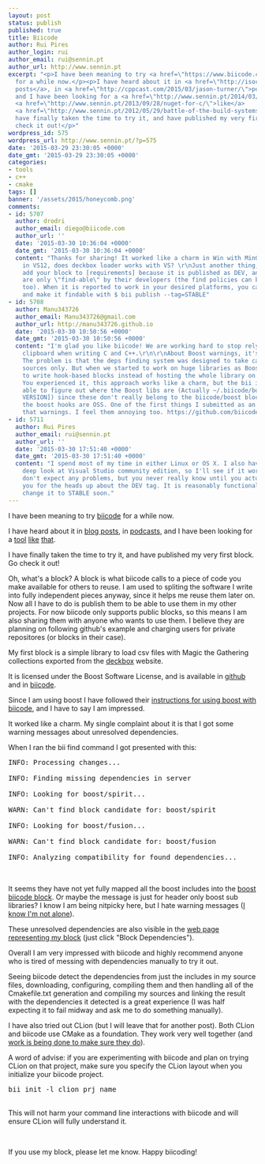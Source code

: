 ```yaml
---
layout: post
status: publish
published: true
title: Biicode
author: Rui Pires
author_login: rui
author_email: rui@sennin.pt
author_url: http://www.sennin.pt
excerpt: "<p>I have been meaning to try <a href=\"https://www.biicode.com\">biicode</a>
  for a while now.</p><p>I have heard about it in <a href=\"http://isocpp.org/blog/2014/12/biicode-2.0-is-out-biicode-team\">blog
  posts</a>, in <a href=\"http://cppcast.com/2015/03/jason-turner/\">podcasts</a>,
  and I have been looking for a <a href=\"http://www.sennin.pt/2014/03/23/cmake/\">tool</a>
  <a href=\"http://www.sennin.pt/2013/09/28/nuget-for-c/\">like</a>
  <a href=\"http://www.sennin.pt/2012/05/29/battle-of-the-build-systems/\">that</a>.</p><p>I
  have finally taken the time to try it, and have published my very first block. Go
  check it out!</p>"
wordpress_id: 575
wordpress_url: http://www.sennin.pt/?p=575
date: '2015-03-29 23:30:05 +0000'
date_gmt: '2015-03-29 23:30:05 +0000'
categories:
- tools
- c++
- cmake
tags: []
banner: '/assets/2015/honeycomb.png'
comments:
- id: 5707
  author: drodri
  author_email: diego@biicode.com
  author_url: ''
  date: '2015-03-30 10:36:04 +0000'
  date_gmt: '2015-03-30 10:36:04 +0000'
  content: "Thanks for sharing! It worked like a charm in Win with MinGW4.8, but didnt
    in VS12, does deckbox loader works with VS? \r\nJust another thing, I had to manually
    add your block to [requirements] because it is published as DEV, and DEV versions
    are only \"find-able\" by their developers (the find policies can be also changed,
    too). When it is reported to work in your desired platforms, you can freeze it
    and make it findable with $ bii publish --tag=STABLE"
- id: 5708
  author: Manu343726
  author_email: Manu343726@gmail.com
  author_url: http://manu343726.github.io
  date: '2015-03-30 10:50:56 +0000'
  date_gmt: '2015-03-30 10:50:56 +0000'
  content: "I'm glad you like biicode! We are working hard to stop relying on the
    clipboard when writing C and C++.\r\n\r\nAbout Boost warnings, it's a known issue.
    The problem is that the deps finding system was designed to take care of in-block
    sources only. But when we started to work on huge libraries as Boost we started
    to write hook-based blocks instead of hosting the whole library on biicode cloud.
    You experienced it, this approach works like a charm, but the bii is still not
    able to figure out where the Boost libs are (Actually ~/.biicode/boost/[BOOST
    VERSION]) since these don't really belong to the biicode/boost block.\r\n\r\nNote
    the boost hooks are OSS. One of the first things I submitted as an issue were
    that warnings. I feel them annoying too. https://github.com/biicode/boost"
- id: 5711
  author: Rui Pires
  author_email: rui@sennin.pt
  author_url: ''
  date: '2015-03-30 17:51:40 +0000'
  date_gmt: '2015-03-30 17:51:40 +0000'
  content: "I spend most of my time in either Linux or OS X. I also have to take a
    deep look at Visual Studio community edition, so I'll see if it works there.\r\nI
    don't expect any problems, but you never really know until you actually try.\r\nThank
    you for the heads up about the DEV tag. It is reasonably functional, so I will
    change it to STABLE soon."
---
```

<p>I have been meaning to try <a href="https://www.biicode.com">biicode</a> for a while now.</p>
<p>I have heard about it in <a href="http://isocpp.org/blog/2014/12/biicode-2.0-is-out-biicode-team">blog posts</a>, in <a href="http://cppcast.com/2015/03/jason-turner/">podcasts</a>, and I have been looking for a <a href="http://www.sennin.pt/2014/03/23/cmake/">tool</a> <a href="http://www.sennin.pt/2013/09/28/nuget-for-c/">like</a> <a href="http://www.sennin.pt/2012/05/29/battle-of-the-build-systems/">that</a>.</p>
<p>I have finally taken the time to try it, and have published my very first block. Go check it out!</p>
<p><a id="more"></a><a id="more-575"></a></p>
<p>Oh, what's a block? A block is what biicode calls to a piece of code you make available for others to reuse. I am used to spliting the software I write into fully independent pieces anyway, since it helps me reuse them later on. Now all I have to do is publish them to be able to use them in my other projects. For now biicode only supports public blocks, so this means I am also sharing them with anyone who wants to use them. I believe they are planning on following github's example and charging users for private repositores (or blocks in their case).</p>
<p>My first block is a simple library to load csv files with Magic the Gathering collections exported from the <a href="http://deckbox.org">deckbox</a> website.</p>
<p>It is licensed under the Boost Software License, and is available in <a href="https://github.com/ruipires/deckbox_loader">github</a> and in <a href="https://www.biicode.com/sennin/deckbox_loader">biicode</a>.</p>
<p>Since I am using boost I have followed their <a href="http://blog.biicode.com/dependency-management-boost-libraries/">instructions for using boost with biicode</a>, and I have to say I am impressed.</p>
<p>It worked like a charm. My single complaint about it is that I got some warning messages about unresolved dependencies.</p>
<p>When I ran the bii find command I got presented with this:</p>
<pre>INFO: Processing changes...<br />
INFO: Finding missing dependencies in server<br />
INFO: Looking for boost/spirit...<br />
WARN: Can't find block candidate for: boost/spirit<br />
INFO: Looking for boost/fusion...<br />
WARN: Can't find block candidate for: boost/fusion<br />
INFO: Analyzing compatibility for found dependencies...<br />
</pre><br />
It seems they have not yet fully mapped all the boost includes into the <a href="https://github.com/biicode/boost">boost biicode block</a>. Or maybe the message is just for header only boost sub libraries? I know I am being nitpicky here, but I hate warning messages (<a href="http://www.gotw.ca/publications/c++cs.htm">I know I'm not alone</a>).
<p>These unresolved dependencies are also visible in the <a href="https://www.biicode.com/sennin/deckbox_loader">web page representing my block</a> (just click "Block Dependencies").</p>
<p>Overall I am very impressed with biicode and highly recommend anyone who is tired of messing with dependencies manually to try it out.</p>
<p>Seeing biicode detect the dependencies from just the includes in my&nbsp;source files, downloading, configuring, compiling them&nbsp;and then handling all of the Cmakefile.txt generation and compiling my sources and linking the result with the dependencies it detected is a great experience (I was half expecting it to fail midway and ask me to do something manually).</p>
<p>I have also tried out CLion (but I will leave that for another post). Both CLion and biicode use CMake as a foundation. They work very well together (and <a href="http://blog.jetbrains.com/clion/2015/03/when-clion-met-biicode/">work is&nbsp;being done to make sure they do</a>).</p>
<p>A word of advise: if you are experimenting with biicode and plan on trying CLion on that project, make sure you specify the CLion layout when you initialize your biicode project.</p>
<pre>bii init -l clion prj_name</pre><br />
This will not harm your command line interactions with biicode and will ensure CLion will fully understand it.
<p>&nbsp;</p>
<p>If you use my block, please let me know. Happy biicoding!</p>
<p>&nbsp;</p>
